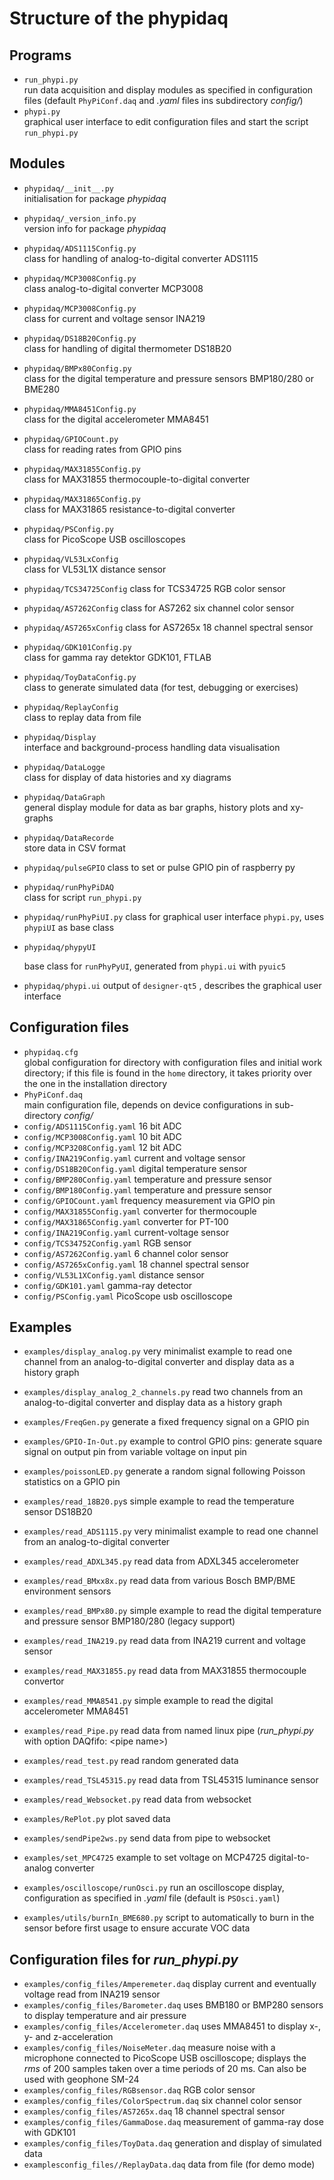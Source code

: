 # Structure of the phypidaq

## Programs

- `run_phypi.py`  
    run data acquisition and display modules as specified in configuration files (default `PhyPiConf.daq`
    and *.yaml* files ins subdirectory *config/*)
- `phypi.py`  
    graphical user interface to edit configuration files and start the script `run_phypi.py`

## Modules

- `phypidaq/__init__.py`  
   initialisation for package *phypidaq*

- `phypidaq/_version_info.py`  
    version info for package *phypidaq*

- `phypidaq/ADS1115Config.py`  
    class for handling of analog-to-digital converter ADS1115

- `phypidaq/MCP3008Config.py`  
    class analog-to-digital converter MCP3008

- `phypidaq/MCP3008Config.py`  
    class for current and voltage sensor INA219

- `phypidaq/DS18B20Config.py`  
    class for handling of digital thermometer DS18B20

- ``phypidaq/BMPx80Config.py``  
    class for the digital temperature and pressure sensors BMP180/280 or BME280

- ``phypidaq/MMA8451Config.py``  
    class for the digital accelerometer MMA8451

- `phypidaq/GPIOCount.py`  
    class for reading rates from GPIO pins

- `phypidaq/MAX31855Config.py`  
    class for MAX31855 thermocouple-to-digital converter

- `phypidaq/MAX31865Config.py`  
    class for MAX31865 resistance-to-digital converter

- `phypidaq/PSConfig.py`  
    class for PicoScope USB oscilloscopes

- `phypidaq/VL53LxConfig`  
    class for VL53L1X distance sensor

- `phypidaq/TCS34725Config`
    class for TCS34725 RGB color sensor

- `phypidaq/AS7262Config`
    class for AS7262 six channel color sensor

- `phypidaq/AS7265xConfig`
    class for AS7265x 18 channel spectral sensor

- `phypidaq/GDK101Config.py`  
    class for gamma ray detektor GDK101, FTLAB

- `phypidaq/ToyDataConfig.py`  
    class to generate simulated data (for test, debugging or exercises)

- `phypidaq/ReplayConfig`  
    class to replay data from file

- `phypidaq/Display`  
    interface and background-process handling data visualisation

- `phypidaq/DataLogge`  
    class for display of data histories and xy diagrams

- `phypidaq/DataGraph`  
    general display module for data as bar graphs, history plots and xy-graphs

- `phypidaq/DataRecorde`  
    store data in CSV format

- `phypidaq/pulseGPIO`
    class to set or pulse GPIO pin of raspberry py

- `phypidaq/runPhyPiDAQ`  
    class for script `run_phypi.py`

- `phypidaq/runPhyPiUI.py`
    class for graphical user interface `phypi.py`, uses `phypiUI` as base class

- `phypidaq/phypyUI`

    base class for `runPhyPyUI`, generated from `phypi.ui` with `pyuic5`

- `phypidaq/phypi.ui`
    output of `designer-qt5` , describes the graphical user interface

## Configuration files

- `phypidaq.cfg`  
     global configuration for directory with configuration files and initial work directory;
     if this file is found in the `home` directory, it takes priority over the one in the installation directory
- `PhyPiConf.daq`  
     main configuration file, depends on device configurations in sub-directory *config/*
- `config/ADS1115Config.yaml` 16 bit ADC
- `config/MCP3008Config.yaml` 10 bit ADC
- `config/MCP3208Config.yaml`  12 bit ADC
- `config/INA219Config.yaml` current and voltage sensor
- `config/DS18B20Config.yaml` digital temperature sensor
- `config/BMP280Config.yaml` temperature and pressure sensor
- `config/BMP180Config.yaml` temperature and pressure sensor
- `config/GPIOCount.yaml`  frequency measurement via GPIO pin
- `config/MAX31855Config.yaml` converter for thermocouple
- `config/MAX31865Config.yaml` converter for PT-100
- `config/INA219Config.yaml` current-voltage sensor
- `config/TCS34752Config.yaml` RGB sensor
- `config/AS7262Config.yaml` 6 channel color sensor
- `config/AS7265xConfig.yaml` 18 channel spectral sensor
- `config/VL53L1XConfig.yaml` distance sensor
- `config/GDK101.yaml` gamma-ray detector
- `config/PSConfig.yaml`  PicoScope usb oscilloscope

## Examples

- ``examples/display_analog.py``
    very minimalist example to read one channel from an analog-to-digital converter and
    display data as a history graph

- ``examples/display_analog_2_channels.py``
    read two channels from an analog-to-digital converter and display data as a history graph

- `examples/FreqGen.py`
    generate a fixed frequency signal on a GPIO pin

- `examples/GPIO-In-Out.py`
    example to control  GPIO pins: generate square signal on output pin from variable voltage on input pin

- `examples/poissonLED.py`
    generate a random signal following Poisson statistics on a GPIO pin

- ``examples/read_18B20.py``s
     simple example to read the temperature sensor DS18B20

- `examples/read_ADS1115.py`
    very minimalist example to read one channel from an analog-to-digital converter

- `examples/read_ADXL345.py`
    read data from ADXL345 accelerometer

- `examples/read_BMxx8x.py`
    read data from various Bosch BMP/BME environment sensors  

- ``examples/read_BMPx80.py``
    simple example to read the digital temperature  and pressure sensor BMP180/280 (legacy support)

- `examples/read_INA219.py`
    read data from INA219 current and voltage sensor

- `examples/read_MAX31855.py`
    read data from MAX31855 thermocouple convertor

- ``examples/read_MMA8541.py``
    simple example to read the digital accelerometer MMA8451

- `examples/read_Pipe.py`
    read data from named linux pipe (*run_phypi.py* with option DAQfifo: \<pipe name\>)

- `examples/read_test.py`
    read random generated data

- `examples/read_TSL45315.py`
    read data from TSL45315 luminance sensor

- `examples/read_Websocket.py`
    read data from websocket

- `examples/RePlot.py`
    plot saved data

- `examples/sendPipe2ws.py`
    send data from pipe to websocket

- `examples/set_MPC4725`
    example to set voltage on MCP4725 digital-to-analog converter

- `examples/oscilloscope/runOsci.py`
    run an oscilloscope display, configuration as specified in *.yaml* file (default is `PSOsci.yaml`)

- `examples/utils/burnIn_BME680.py`
    script to automatically to burn in the sensor before first usage to ensure accurate VOC data

## Configuration files for *run_phypi.py*

- `examples/config_files/Amperemeter.daq`
    display current and eventually voltage read from INA219 sensor
- ``examples/config_files/Barometer.daq``
    uses BMB180 or BMP280 sensors to display temperature and air pressure
- ``examples/config_files/Accelerometer.daq``
    uses MMA8451 to display x-, y- and z-acceleration
- ``examples/config_files/NoiseMeter.daq``
    measure noise with a microphone connected to PicoScope USB oscilloscope;
     displays the *rms* of 200 samples taken over a time periods of 20 ms.
    Can also be used with geophone SM-24
- `examples/config_files/RGBsensor.daq`
    RGB color sensor
- `examples/config_files/ColorSpectrum.daq`
    six channel color sensor
- `examples/config_files/AS7265x.daq`
    18 channel spectral sensor
- `examples/config_files/GammaDose.daq`
    measurement of gamma-ray dose with GDK101
- `examples/config_files/ToyData.daq`
    generation and display of simulated data  
- `examplesconfig_files//ReplayData.daq`
    data from file (for demo mode)
